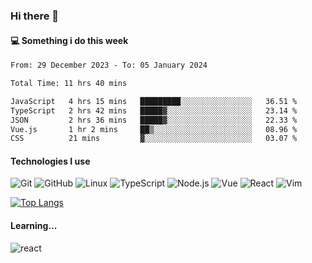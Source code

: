 ### Hi there 👋

#### 💻 Something i do this week

<!--START_SECTION:waka-->

```txt
From: 29 December 2023 - To: 05 January 2024

Total Time: 11 hrs 40 mins

JavaScript   4 hrs 15 mins   █████████░░░░░░░░░░░░░░░░   36.51 %
TypeScript   2 hrs 42 mins   █████▓░░░░░░░░░░░░░░░░░░░   23.14 %
JSON         2 hrs 36 mins   █████▓░░░░░░░░░░░░░░░░░░░   22.33 %
Vue.js       1 hr 2 mins     ██▒░░░░░░░░░░░░░░░░░░░░░░   08.96 %
CSS          21 mins         ▓░░░░░░░░░░░░░░░░░░░░░░░░   03.07 %
```

<!--END_SECTION:waka-->


#### Technologies I use
![Git](https://img.shields.io/badge/-Git-222222?style=flat&logo=git&logoColor=F05032)
![GitHub](https://img.shields.io/badge/-GitHub-181717?style=flat&logo=github)
![Linux](https://img.shields.io/badge/-Linux-222222?style=flat&logo=linux&logoColor=FCC624)
![TypeScript](https://img.shields.io/badge/-TypeScript-000000?style=flat&logo=typescript)
![Node.js](https://img.shields.io/badge/-Node.js-222222?style=flat&logo=node.js&logoColor=339933)
![Vue](https://img.shields.io/badge/-Vue-222222?style=flat&logo=Vue.js&logoColor=4FC08D)
![React](https://img.shields.io/badge/-React-222222?style=flat&logo=React&logoColor=blue)
![Vim](https://img.shields.io/badge/-Vim-222222?style=flat&logo=Vim&logoColor=green)

[![Top Langs](https://github-readme-stats.vercel.app/api/top-langs/?username=GodlessLiu&layout=compact)](https://github.com/anuraghazra/github-readme-stats)
#### Learning...
![react](https://img.shields.io/badge/react-18-blue.svg)
